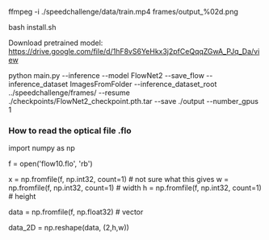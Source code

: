 ffmpeg -i ./speedchallenge/data/train.mp4 frames/output_%02d.png

bash install.sh

Download pretrained model: https://drive.google.com/file/d/1hF8vS6YeHkx3j2pfCeQqqZGwA_PJq_Da/view

python main.py --inference --model FlowNet2 --save_flow --inference_dataset ImagesFromFolder --inference_dataset_root ../speedchallenge/frames/ --resume ./checkpoints/FlowNet2_checkpoint.pth.tar --save ./output --number_gpus 1


### How to read the optical file .flo
import numpy as np

f = open('flow10.flo', 'rb')

x = np.fromfile(f, np.int32, count=1) # not sure what this gives
w = np.fromfile(f, np.int32, count=1) # width
h = np.fromfile(f, np.int32, count=1) # height

data = np.fromfile(f, np.float32) # vector 

data_2D = np.reshape(data, (2,h,w))
